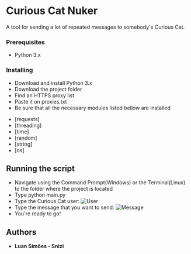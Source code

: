 # Curious Cat Nuker

A tool for sending a lot of repeated messages to somebody's Curious Cat.

### Prerequisites
- Python 3.x

### Installing
- Download and install Python 3.x
- Download the project folder
- Find an HTTPS proxy list
- Paste it on proxies.txt
- Be sure that all the necessary modules listed bellow are installed

* [requests]
* [threading]
* [time]
* [random]
* [string]
* [os]


## Running the script
- Navigate using the Command Prompt(Windows) or the Terminal(Linux) to the folder where the project is located
- Type python main.py
- Type the Curious Cat user:
![User](https://user-images.githubusercontent.com/41025154/67647442-1dba0000-f911-11e9-92fe-15aa4c33e644.png)
- Type the message that you want to send:
![Message](https://user-images.githubusercontent.com/41025154/67647386-eb100780-f910-11e9-9051-bb1e8eae5120.png)
- You're ready to go!



## Authors
* **Luan Simões - Snizi**
